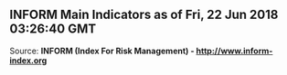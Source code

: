 ## INFORM Main Indicators as of Fri, 22 Jun 2018 03:26:40 GMT

Source: **INFORM (Index For Risk Management) - http://www.inform-index.org**